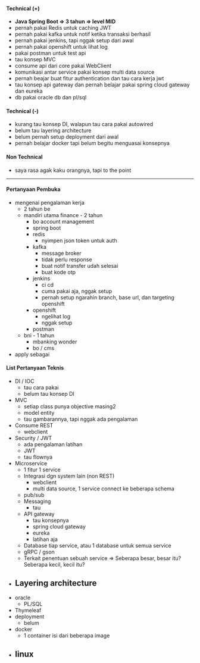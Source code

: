 #### Technical (+) 

- **Java Spring Boot => 3 tahun => level MID**  
- pernah pakai Redis untuk caching JWT
- pernah pakai kafka untuk notif ketika transaksi berhasil
- pernah pakai jenkins, tapi nggak setup dari awal
- pernah pakai openshift untuk lihat log
- pakai postman untuk test api
- tau konsep MVC
- consume api dari core pakai WebClient
- komunikasi antar service pakai konsep multi data source
- pernah beajar buat fitur authentication dan tau cara kerja jwt
- tau konsep api gateway dan pernah belajar pakai spring cloud gateway dan eureka
- db pakai oracle db dan pl/sql 

#### Technical (-)  

- kurang tau konsep DI, walapun tau cara pakai autowired
- belum tau layering architecture
- belum pernah setup deployment dari awal
- pernah belajar docker tapi belum begitu menguasai konsepnya 
#### Non Technical  

- saya rasa agak kaku orangnya, tapi to the point

---

#### Pertanyaan Pembuka

- mengenai pengalaman kerja  
	- 2 tahun be
	- mandiri utama finance - 2 tahun
		- bo account management
		- spring boot
		- redis
			- nyimpen json token untuk auth
		- kafka
			- message broker
			- tidak perlu response
			- buat notif transfer udah selesai
			- buat kode otp
		- jenkins
			- ci cd
			- cuma pakai aja, nggak setup
			- pernah setup ngarahin branch, base url, dan targeting openshift
		- openshift
			- ngelihat log
			- nggak setup
		- postman
	- bni - 1 tahun
		- mbanking wonder
		- bo / cms
- apply sebagai


#### List Pertanyaan Teknis

- DI / IOC
	- tau cara pakai
	- belum tau konsep DI
- MVC
	- setiap class punya objective masing2
	- model entity
	- tau gambarannya, tapi nggak ada pengalaman
- Consume REST
	- webclient
- Security / JWT
	- ada pengalaman latihan
	- JWT
	- tau flownya
- Microservice
	- 1 fitur 1 service
	- Integrasi dgn system lain (non REST)
		- webclient
		- multi data source, 1 service connect ke beberapa schema
	- pub/sub
	- Messaging
		- tau
	- API gateway
		- tau konsepnya
		- spring cloud gateway
		- eureka
		- latihan aja
	- Database tiap service, atau 1 database untuk semua service
	- gRPC / gson
	- Terkait penentuan sebuah service => Seberapa besar, besar itu? Seberapa kecil, kecil itu?
- Layering architecture
	- 
- oracle
	- PL/SQL
- Thymeleaf
- deployment
	- belum
- docker
	- 1 container isi dari beberapa image
- linux
	- 